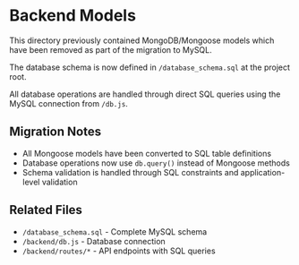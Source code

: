 # Backend Models

This directory previously contained MongoDB/Mongoose models which have been removed as part of the migration to MySQL.

The database schema is now defined in `/database_schema.sql` at the project root.

All database operations are handled through direct SQL queries using the MySQL connection from `/db.js`.

## Migration Notes

- All Mongoose models have been converted to SQL table definitions
- Database operations now use `db.query()` instead of Mongoose methods
- Schema validation is handled through SQL constraints and application-level validation

## Related Files

- `/database_schema.sql` - Complete MySQL schema
- `/backend/db.js` - Database connection
- `/backend/routes/*` - API endpoints with SQL queries
